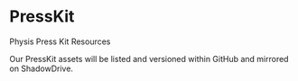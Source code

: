 # PressKit
Physis Press Kit Resources

Our PressKit assets will be listed and versioned within GitHub and mirrored on ShadowDrive.
